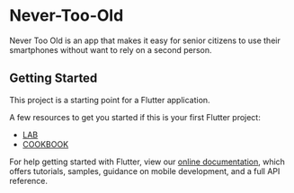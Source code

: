 # Never-Too-Old

Never Too Old is an app that makes it easy for senior citizens to use their smartphones without want to rely on a second person.

## Getting Started

This project is a starting point for a Flutter application.

A few resources to get you started if this is your first Flutter project:

* [LAB](https://flutter.dev/docs/get-started/codelab)
* [COOKBOOK](https://flutter.dev/docs/cookbook)

For help getting started with Flutter, view our
[online documentation](https://flutter.dev/docs), which offers tutorials,
samples, guidance on mobile development, and a full API reference.